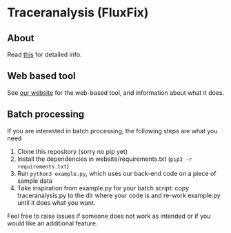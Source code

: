 # Traceranalysis (FluxFix)

## About
Read [this](https://github.com/sophietrefely/traceranalysis/blob/master/How%20to%20use%20tracernalysis.docx) for detailed info.

## Web based tool
See [our website](http://www.fluxfix.science) for the web-based tool, and information about what it does.

## Batch processing
If you are interested in batch processing, the following steps are what you need

 1. Clone this repository (sorry no pip yet)
 2. Install the dependencies in website/requirements.txt (`pip3 -r requirements.txt`)
 3. Run `python3 example.py`, which uses our back-end code on a piece of sample data
 4. Take inspiration from example.py for your batch script: copy traceranalysis.py to the dir where your code is and re-work example.py until it does what you want.

Feel free to raise issues if someone does not work as intended or if you would like an additional feature.
